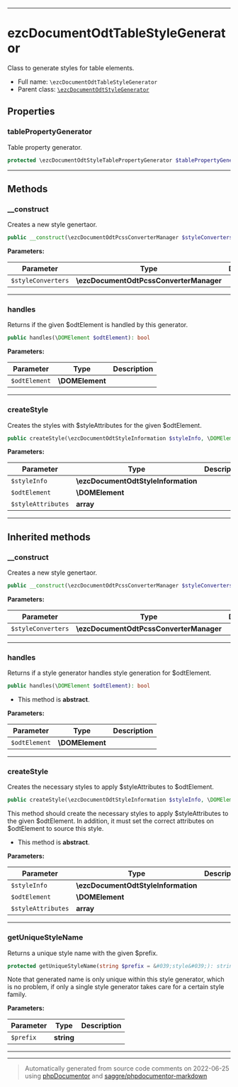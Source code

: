 ***

# ezcDocumentOdtTableStyleGenerator

Class to generate styles for table elements.



* Full name: `\ezcDocumentOdtTableStyleGenerator`
* Parent class: [`\ezcDocumentOdtStyleGenerator`](./ezcDocumentOdtStyleGenerator.md)



## Properties


### tablePropertyGenerator

Table property generator.

```php
protected \ezcDocumentOdtStyleTablePropertyGenerator $tablePropertyGenerator
```






***

## Methods


### __construct

Creates a new style genertaor.

```php
public __construct(\ezcDocumentOdtPcssConverterManager $styleConverters): mixed
```








**Parameters:**

| Parameter | Type | Description |
|-----------|------|-------------|
| `$styleConverters` | **\ezcDocumentOdtPcssConverterManager** |  |




***

### handles

Returns if the given $odtElement is handled by this generator.

```php
public handles(\DOMElement $odtElement): bool
```








**Parameters:**

| Parameter | Type | Description |
|-----------|------|-------------|
| `$odtElement` | **\DOMElement** |  |




***

### createStyle

Creates the styles with $styleAttributes for the given $odtElement.

```php
public createStyle(\ezcDocumentOdtStyleInformation $styleInfo, \DOMElement $odtElement, array $styleAttributes): void
```








**Parameters:**

| Parameter | Type | Description |
|-----------|------|-------------|
| `$styleInfo` | **\ezcDocumentOdtStyleInformation** |  |
| `$odtElement` | **\DOMElement** |  |
| `$styleAttributes` | **array** |  |




***


## Inherited methods


### __construct

Creates a new style genertaor.

```php
public __construct(\ezcDocumentOdtPcssConverterManager $styleConverters): mixed
```








**Parameters:**

| Parameter | Type | Description |
|-----------|------|-------------|
| `$styleConverters` | **\ezcDocumentOdtPcssConverterManager** |  |




***

### handles

Returns if a style generator handles style generation for $odtElement.

```php
public handles(\DOMElement $odtElement): bool
```




* This method is **abstract**.



**Parameters:**

| Parameter | Type | Description |
|-----------|------|-------------|
| `$odtElement` | **\DOMElement** |  |




***

### createStyle

Creates the necessary styles to apply $styleAttributes to $odtElement.

```php
public createStyle(\ezcDocumentOdtStyleInformation $styleInfo, \DOMElement $odtElement, array $styleAttributes): mixed
```

This method should create the necessary styles to apply $styleAttributes
to the given $odtElement. In addition, it must set the correct
attributes on $odtElement to source this style.


* This method is **abstract**.



**Parameters:**

| Parameter | Type | Description |
|-----------|------|-------------|
| `$styleInfo` | **\ezcDocumentOdtStyleInformation** |  |
| `$odtElement` | **\DOMElement** |  |
| `$styleAttributes` | **array** |  |




***

### getUniqueStyleName

Returns a unique style name with the given $prefix.

```php
protected getUniqueStyleName(string $prefix = &#039;style&#039;): string
```

Note that generated name is only unique within this style generator,
which is no problem, if only a single style generator takes care for a
certain style family.






**Parameters:**

| Parameter | Type | Description |
|-----------|------|-------------|
| `$prefix` | **string** |  |




***


***
> Automatically generated from source code comments on 2022-06-25 using [phpDocumentor](http://www.phpdoc.org/) and [saggre/phpdocumentor-markdown](https://github.com/Saggre/phpDocumentor-markdown)
